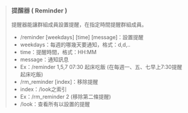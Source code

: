 > ### **提醒器 ( Reminder )**
>
> 提醒器能讓群組成員設置提醒，在指定時間提醒群組成員。
> 
> - /reminder [weekdays] [time] [message]：設置提醒
>  - weekdays：每週的哪幾天要通知，格式：d,d,..
>  - time：提醒時間，格式：HH:MM
>  - message：通知訊息
>  - Ex：/reminder 1,5,7 07:30 起床吃飯 (在每週一、五、七早上7:30提醒起床吃飯)
> - /rm_reminder [index]：移除提醒
>  - index：/look之索引
>  - Ex：/rm_reminder 2 (移除第二條提醒)
> - /look：查看所有以設置的提醒